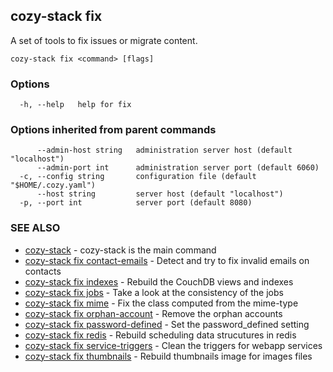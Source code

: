 ## cozy-stack fix

A set of tools to fix issues or migrate content.

```
cozy-stack fix <command> [flags]
```

### Options

```
  -h, --help   help for fix
```

### Options inherited from parent commands

```
      --admin-host string   administration server host (default "localhost")
      --admin-port int      administration server port (default 6060)
  -c, --config string       configuration file (default "$HOME/.cozy.yaml")
      --host string         server host (default "localhost")
  -p, --port int            server port (default 8080)
```

### SEE ALSO

* [cozy-stack](cozy-stack.md)	 - cozy-stack is the main command
* [cozy-stack fix contact-emails](cozy-stack_fix_contact-emails.md)	 - Detect and try to fix invalid emails on contacts
* [cozy-stack fix indexes](cozy-stack_fix_indexes.md)	 - Rebuild the CouchDB views and indexes
* [cozy-stack fix jobs](cozy-stack_fix_jobs.md)	 - Take a look at the consistency of the jobs
* [cozy-stack fix mime](cozy-stack_fix_mime.md)	 - Fix the class computed from the mime-type
* [cozy-stack fix orphan-account](cozy-stack_fix_orphan-account.md)	 - Remove the orphan accounts
* [cozy-stack fix password-defined](cozy-stack_fix_password-defined.md)	 - Set the password_defined setting
* [cozy-stack fix redis](cozy-stack_fix_redis.md)	 - Rebuild scheduling data strucutures in redis
* [cozy-stack fix service-triggers](cozy-stack_fix_service-triggers.md)	 - Clean the triggers for webapp services
* [cozy-stack fix thumbnails](cozy-stack_fix_thumbnails.md)	 - Rebuild thumbnails image for images files

